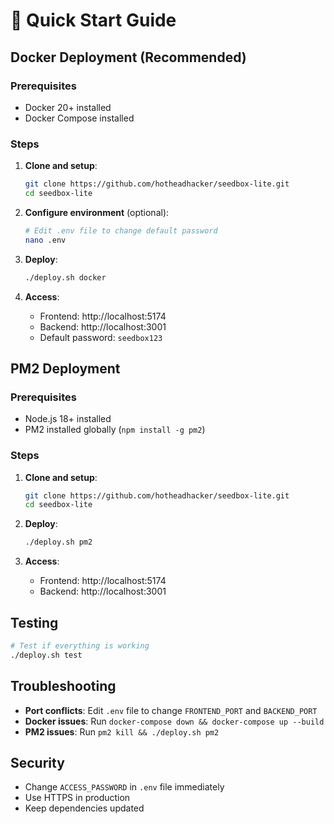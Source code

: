 # 🚀 Quick Start Guide

## Docker Deployment (Recommended)

### Prerequisites
- Docker 20+ installed
- Docker Compose installed

### Steps
1. **Clone and setup**:
   ```bash
   git clone https://github.com/hotheadhacker/seedbox-lite.git
   cd seedbox-lite
   ```

2. **Configure environment** (optional):
   ```bash
   # Edit .env file to change default password
   nano .env
   ```

3. **Deploy**:
   ```bash
   ./deploy.sh docker
   ```

4. **Access**:
   - Frontend: http://localhost:5174
   - Backend: http://localhost:3001
   - Default password: `seedbox123`

## PM2 Deployment

### Prerequisites
- Node.js 18+ installed
- PM2 installed globally (`npm install -g pm2`)

### Steps
1. **Clone and setup**:
   ```bash
   git clone https://github.com/hotheadhacker/seedbox-lite.git
   cd seedbox-lite
   ```

2. **Deploy**:
   ```bash
   ./deploy.sh pm2
   ```

3. **Access**:
   - Frontend: http://localhost:5174
   - Backend: http://localhost:3001

## Testing
```bash
# Test if everything is working
./deploy.sh test
```

## Troubleshooting
- **Port conflicts**: Edit `.env` file to change `FRONTEND_PORT` and `BACKEND_PORT`
- **Docker issues**: Run `docker-compose down && docker-compose up --build`
- **PM2 issues**: Run `pm2 kill && ./deploy.sh pm2`

## Security
- Change `ACCESS_PASSWORD` in `.env` file immediately
- Use HTTPS in production
- Keep dependencies updated
